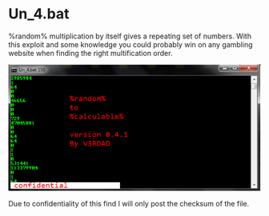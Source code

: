 # Un_4.bat
%random% multiplication by itself gives a repeating set of numbers.
With this exploit and some knowledge you could probably win on any gambling website when finding the right multification order.

![console](https://github.com/V3RDAD/Un_4.bat/blob/main/random.png?raw=true)

Due to confidentiality of this find I will only post the checksum of the file.
